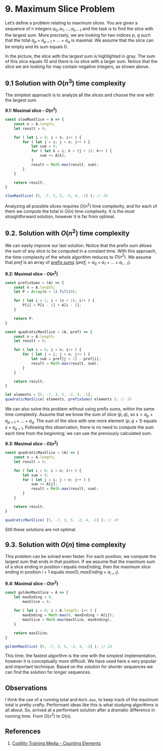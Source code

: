# 9. Maximum Slice Problem

Let’s deﬁne a problem relating to maximum slices. You are given a sequence of n integers $a_0, a_1 , \ldots, a_{n − 1}$ and the task is to ﬁnd the slice with the largest sum. More precisely, we are looking for two indices $p$, $q$ such that the total $a_p + a_{p + 1} + \ldots + a_q$ is maximal. We assume that the slice can be empty and its sum equals 0.

In the picture, the slice with the largest sum is highlighted in gray. The sum of this slice equals 10 and there is no slice with a larger sum. Notice that the slice we are looking for may contain negative integers, as shown above.

## 9.1 Solution with $O(n^3)$ time complexity

The simplest approach is to analyze all the slices and choose the one with the largest sum.

**9.1: Maximal slice - $O(n^3)$**
```js
const slowMaxSlice = A => {
    const n = A.length;
    let result = 0;

    for ( let i = 0; i < n; i++ ) {
        for ( let j = i; j < n; j++ ) {
            let sum = 0;
            for ( let k = i; k < (j + 1); k++ ) {
                sum += A[k];
            }
            result = Math.max(result, sum);
        }
    }

    return result;
}

slowMaxSlice( [5, -7, 3, 5, -2, 4, -1] ); // 10
```

Analyzing all possible slices requires $O(n^2)$ time complexity, and for each of them we compute the total in $O(n)$ time complexity. It is the most straightforward solution, however it is far from optimal.

## 9.2. Solution with $O(n^2)$ time complexity

We can easily improve our last solution. Notice that the preﬁx sum allows the sum of any slice to be computed in a constant time. With this approach, the time complexity of the whole algorithm reduces to $O(n^2)$. We assume that $pref$ is an array of [preﬁx sums](../prefix-sums/README.md) $(pref_i = a_0 + a_1 + \ldots + a_{i − 1})$.

**9.2: Maximal slice - $O(n^2)$**
```js
const prefixSums = (A) => {
    const n = A.length;
    let P = Array(n + 1).fill(0);

    for ( let i = 1; i < (n + 1); i++ ) {
        P[i] = P[i - 1] + A[i - 1];
    }

    return P;
}

const quadraticMaxSlice = (A, pref) => {
    const n = A.length;
    let result = 0;

    for ( let i = 0; i < n; i++ ) {
        for ( let j = i; j < n; j++ ) {
            let sum = pref[j + 1] - pref[i];
            result = Math.max(result, sum);
        }
    }

    return result;
}

let elements = [5, -7, 3, 5, -2, 4, -1];
quadraticMaxSlice( elements, prefixSums( elements ); // 10
```

We can also solve this problem without using preﬁx sums, within the same time complexity. Assume that we know the sum of slice $(p, q)$, so $s = a_p + a_{p + 1} + \ldots + a_q$. The sum of the slice with one more element $(p, q + 1)$ equals $s + a_{q + 1}$. Following this observation, there is no need to compute the sum each time from the beginning; we can use the previously calculated sum.

**9.3: Maximal slice - $O(n^2)$**
```js
const quadraticMaxSlice = (A) => {
    const n = A.length;
    let result = 0;

    for ( let i = 0; i < n; i++ ) {
        let sum = 0;
        for ( let j = i; j < n; j++ ) {
            sum += A[j];
            result = Math.max(result, sum);
        }
    }

    return result;
}

quadraticMaxSlice( [5, -7, 3, 5, -2, 4, -1] ); // 10
```

Still these solutions are not optimal.

## 9.3. Solution with $O(n)$ time complexity

This problem can be solved even faster. For each position, we compute the largest sum that ends in that position. If we assume that the maximum sum of a slice ending in position $i$ equals $maxEnding$, then the maximum slice ending in position $i + 1$ equals $max(0, maxEnding + a_{i + 1})$.

**9.4: Maximal slice - $O(n^2)$**
```js
const goldenMaxSlice = A => {
    let maxEnding = 0,
        maxSlice = 0;
    
    for ( let i = 0; i < A.length; i++ ) {
        maxEnding = Math.max(0, maxEnding + A[i]);
        maxSlice = Math.max(maxSlice, maxEnding);
    }

    return maxSlice;
}

goldenMaxSlice( [5, -7, 3, 5, -2, 4, -1] ); // 10
```

This time, the fastest algorithm is the one with the simplest implementation, however it is conceptually more diﬃcult. We have used here a very popular and important technique. Based on the solution for shorter sequences we can ﬁnd the solution for longer sequences.

## Observations

I think the use of a running total and `Math.max`, to keep track of the maximum total is pretty crafty. Performant ideas like this is what studying algorithms is all about. So, arrived at a performant solution after a dramatic difference in running time. From $O(n^3)$ to $O(n)$.

## References

1. [Codility Training Media - Counting Elements](https://codility.com/media/train/7-MaxSlice.pdf)
